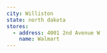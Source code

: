 ```yaml
---
city: Williston
state: north dakota
stores:
  - address: 4001 2nd Avenue W
    name: Walmart
---
```

